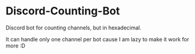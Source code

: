 # Discord-Counting-Bot
Discord bot for counting channels, but in hexadecimal. 

It can handle only one channel per bot cause I am lazy to make it work for more :D
